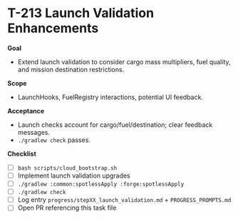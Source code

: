 # T-213 Launch Validation Enhancements

**Goal**

- Extend launch validation to consider cargo mass multipliers, fuel quality, and mission destination restrictions.

**Scope**

- LaunchHooks, FuelRegistry interactions, potential UI feedback.

**Acceptance**

- Launch checks account for cargo/fuel/destination; clear feedback messages.
- `./gradlew check` passes.

**Checklist**

- [ ] `bash scripts/cloud_bootstrap.sh`
- [ ] Implement launch validation upgrades
- [ ] `./gradlew :common:spotlessApply :forge:spotlessApply`
- [ ] `./gradlew check`
- [ ] Log entry `progress/stepXX_launch_validation.md` + `PROGRESS_PROMPTS.md`
- [ ] Open PR referencing this task file

